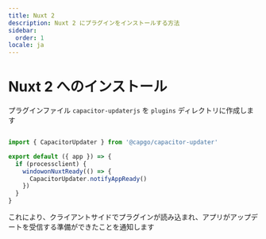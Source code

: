 ```yaml
---
title: Nuxt 2
description: Nuxt 2 にプラグインをインストールする方法
sidebar:
  order: 1
locale: ja
---
```


# Nuxt 2 へのインストール

プラグインファイル `capacitor-updaterjs` を `plugins` ディレクトリに作成します

```js

import { CapacitorUpdater } from '@capgo/capacitor-updater'

export default ({ app }) => {
  if (processclient) {
    windowonNuxtReady(() => {
      CapacitorUpdater.notifyAppReady()
    })
  }
}
```

これにより、クライアントサイドでプラグインが読み込まれ、アプリがアップデートを受信する準備ができたことを通知します
